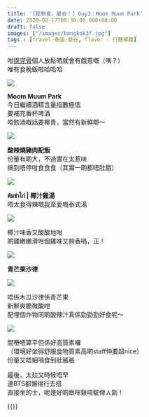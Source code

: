```yaml
---
title: '[趁熱食，曼谷！] Day3：Moom Muum Park'
date: 2020-08-17T08:30:00.000+08:00
draft: false
images: ["/images/bangkok3f.jpg"]
tags : [travel-泰國-曼谷, flavor - 行膳積腹]
---
```

   
咁[揼完骨](https://hidie.net/bangkok3e/)個人放鬆晒就會有餓意嘅（咦？）  
唯有食晚飯啦哈哈哈  

![](/images/bangkok3f1.jpg)

**Moom Muum Park**  
今日繼續酒精含量指數極低  
要補充番杯啤酒  
唔飲酒嘅話要椰青，當然有新鮮嘢～

![](/images/bangkok3f2.jpg)

**酸辣燒豬肉配飯**  
份量有啲大，不過實在太惹味  
搞到唔停咁食食食（其實一啲都唔肚餓）  

![](/images/bangkok3f3.jpg)

**ต้มข่าไก่ | 椰汁雞湯**  
唔太食得辣嘅我至愛嘅泰式湯  

![](/images/bangkok3f4.jpg)

椰汁味香又酸酸地咁  
啲雞嫩嫩滑咁個雞味又夠香喎，正！ 

![](/images/bangkok3f5.jpg)

**青芒果沙律**

![](/images/bangkok3f6.jpg)

唔係木瓜沙律係青芒果  
新鮮爽脆微酸咁  
配埋個炸物同啲酸辣汁真係勁勁勁好食呢～  

![](/images/bangkok3f7.jpg)

間嘢唔算平但係好高質素囉  
（環境好坐得舒服食物質素高啲staff仲要超nice）  
份量又唔細喎食到肚脹脹  
  
  
最後，太攰又時候唔早  
連BTS都懶得行去搭  
直接坐的士，呢邊好啲跟咪錶唔駛俾人劏！  
  
{{<bangkok>}}
